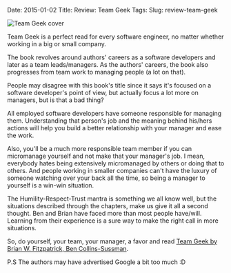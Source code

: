 Date: 2015-01-02
Title: Review: Team Geek
Tags:
Slug: review-team-geek


![Team Geek cover](http://akamaicovers.oreilly.com/images/0636920018025/lrg.jpg "Team Geek cover")


Team Geek is a perfect read for every software engineer, no matter whether working in a big or small company.

The book revolves around authors' careers as a software developers and later as a team leads/managers. As the authors' careers, the book also progresses from team work to managing people (a lot on that).

People may disagree with this book's title since it says it's focused on a software developer's point of view, but actually focus a lot more on managers, but is that a bad thing?

All employed software developers have someone responsible for managing them. Understanding that person's job and the meaning behind his/hers actions will help you build a better relationship with your manager and ease the work.

Also, you'll be a much more responsible team member if you can micromanage yourself and not make that your manager's job. I mean, everybody hates being extensively micromanaged by others or doing that to others. And people working in smaller companies can't have the luxury of someone watching over your back all the time, so being a manager to yourself is a win-win situation.

The Humility-Respect-Trust mantra is something we all know well, but the situations described through the chapters, make us give it all a second thought. Ben and Brian have faced more than most people have/will. Learning from their experience is a sure way to make the right call in more situations.



So, do yourself, your team, your manager, a favor and read [Team Geek by Brian W. Fitzpatrick, Ben Collins-Sussman](shop.oreilly.com/product/0636920018025.do).


P.S The authors may have advertised Google a bit too much :D
